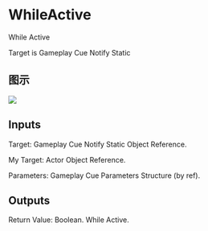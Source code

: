 # WhileActive

While Active

Target is Gameplay Cue Notify Static

## 图示

![]($-20221218-19084825.png)

## Inputs

Target: Gameplay Cue Notify Static Object Reference.

My Target: Actor Object Reference.

Parameters: Gameplay Cue Parameters Structure (by ref).  

## Outputs

Return Value: Boolean. While Active.

